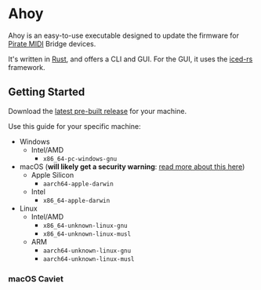 # Ahoy

Ahoy is an easy-to-use executable designed to update the firmware for [Pirate MIDI](https://www.piratemidi.com) Bridge devices.
 
It's written in [Rust](https://www.rust-lang.org), and offers a CLI and GUI. For the GUI, it uses the [iced-rs](https://github.com/iced-rs/iced) framework.

## Getting Started

Download the [latest pre-built release](https://github.com/beckler/ahoy/releases/latest) for your machine.

Use this guide for your specific machine:
- Windows 
  - Intel/AMD
    - `x86_64-pc-windows-gnu`
- macOS (**will likely get a security warning**: [read more about this here](https://support.apple.com/en-us/HT202491))
  - Apple Silicon 
    - `aarch64-apple-darwin`
  - Intel
    - `x86_64-apple-darwin`
- Linux
  - Intel/AMD
    - `x86_64-unknown-linux-gnu`
    - `x86_64-unknown-linux-musl`
  - ARM
    - `aarch64-unknown-linux-gnu`
    - `aarch64-unknown-linux-musl`

### macOS Caviet